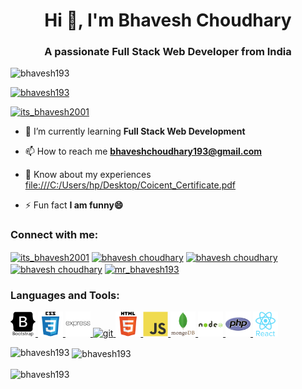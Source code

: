 <h1 align="center">Hi 👋, I'm Bhavesh Choudhary</h1>
<h3 align="center">A passionate Full Stack Web Developer from India</h3>

<p align="left"> <img src="https://komarev.com/ghpvc/?username=bhavesh193&label=Profile%20views&color=0e75b6&style=flat" alt="bhavesh193" /> </p>

<p align="left"> <a href="https://github.com/ryo-ma/github-profile-trophy"><img src="https://github-profile-trophy.vercel.app/?username=bhavesh193" alt="bhavesh193" /></a> </p>

<p align="left"> <a href="https://twitter.com/its_bhavesh2001" target="blank"><img src="https://img.shields.io/twitter/follow/its_bhavesh2001?logo=twitter&style=for-the-badge" alt="its_bhavesh2001" /></a> </p>

- 🌱 I’m currently learning **Full Stack Web Development**

- 📫 How to reach me **bhaveshchoudhary193@gmail.com**

- 📄 Know about my experiences [file:///C:/Users/hp/Desktop/Coicent_Certificate.pdf](file:///C:/Users/hp/Desktop/Coicent_Certificate.pdf)

- ⚡ Fun fact **I am funny😄**

<h3 align="left">Connect with me:</h3>
<p align="left">
<a href="https://twitter.com/its_bhavesh2001" target="blank"><img align="center" src="https://raw.githubusercontent.com/rahuldkjain/github-profile-readme-generator/master/src/images/icons/Social/twitter.svg" alt="its_bhavesh2001" height="30" width="40" /></a>
<a href="https://linkedin.com/in/bhavesh choudhary" target="blank"><img align="center" src="https://raw.githubusercontent.com/rahuldkjain/github-profile-readme-generator/master/src/images/icons/Social/linked-in-alt.svg" alt="bhavesh choudhary" height="30" width="40" /></a>
<a href="https://stackoverflow.com/users/bhavesh choudhary" target="blank"><img align="center" src="https://raw.githubusercontent.com/rahuldkjain/github-profile-readme-generator/master/src/images/icons/Social/stack-overflow.svg" alt="bhavesh choudhary" height="30" width="40" /></a>
<a href="https://fb.com/bhavesh choudhary" target="blank"><img align="center" src="https://raw.githubusercontent.com/rahuldkjain/github-profile-readme-generator/master/src/images/icons/Social/facebook.svg" alt="bhavesh choudhary" height="30" width="40" /></a>
<a href="https://instagram.com/mr_bhavesh193" target="blank"><img align="center" src="https://raw.githubusercontent.com/rahuldkjain/github-profile-readme-generator/master/src/images/icons/Social/instagram.svg" alt="mr_bhavesh193" height="30" width="40" /></a>
</p>

<h3 align="left">Languages and Tools:</h3>
<p align="left"> <a href="https://getbootstrap.com" target="_blank" rel="noreferrer"> <img src="https://raw.githubusercontent.com/devicons/devicon/master/icons/bootstrap/bootstrap-plain-wordmark.svg" alt="bootstrap" width="40" height="40"/> </a> <a href="https://www.w3schools.com/css/" target="_blank" rel="noreferrer"> <img src="https://raw.githubusercontent.com/devicons/devicon/master/icons/css3/css3-original-wordmark.svg" alt="css3" width="40" height="40"/> </a> <a href="https://expressjs.com" target="_blank" rel="noreferrer"> <img src="https://raw.githubusercontent.com/devicons/devicon/master/icons/express/express-original-wordmark.svg" alt="express" width="40" height="40"/> </a> <a href="https://git-scm.com/" target="_blank" rel="noreferrer"> <img src="https://www.vectorlogo.zone/logos/git-scm/git-scm-icon.svg" alt="git" width="40" height="40"/> </a> <a href="https://www.w3.org/html/" target="_blank" rel="noreferrer"> <img src="https://raw.githubusercontent.com/devicons/devicon/master/icons/html5/html5-original-wordmark.svg" alt="html5" width="40" height="40"/> </a> <a href="https://developer.mozilla.org/en-US/docs/Web/JavaScript" target="_blank" rel="noreferrer"> <img src="https://raw.githubusercontent.com/devicons/devicon/master/icons/javascript/javascript-original.svg" alt="javascript" width="40" height="40"/> </a> <a href="https://www.mongodb.com/" target="_blank" rel="noreferrer"> <img src="https://raw.githubusercontent.com/devicons/devicon/master/icons/mongodb/mongodb-original-wordmark.svg" alt="mongodb" width="40" height="40"/> </a> <a href="https://nodejs.org" target="_blank" rel="noreferrer"> <img src="https://raw.githubusercontent.com/devicons/devicon/master/icons/nodejs/nodejs-original-wordmark.svg" alt="nodejs" width="40" height="40"/> </a> <a href="https://www.php.net" target="_blank" rel="noreferrer"> <img src="https://raw.githubusercontent.com/devicons/devicon/master/icons/php/php-original.svg" alt="php" width="40" height="40"/> </a> <a href="https://reactjs.org/" target="_blank" rel="noreferrer"> <img src="https://raw.githubusercontent.com/devicons/devicon/master/icons/react/react-original-wordmark.svg" alt="react" width="40" height="40"/> </a> </p>

<p><img align="left" src="https://github-readme-stats.vercel.app/api/top-langs?username=bhavesh193&show_icons=true&locale=en&layout=compact" alt="bhavesh193" /></p>

<p>&nbsp;<img align="center" src="https://github-readme-stats.vercel.app/api?username=bhavesh193&show_icons=true&locale=en" alt="bhavesh193" /></p>

<p><img align="center" src="https://github-readme-streak-stats.herokuapp.com/?user=bhavesh193&" alt="bhavesh193" /></p>
